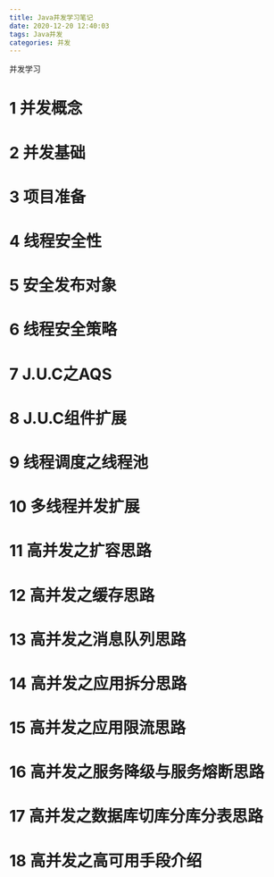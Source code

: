 ```yaml
---
title: Java并发学习笔记
date: 2020-12-20 12:40:03
tags: Java并发
categories: 并发
---
```


并发学习

<!--more-->

# 1 并发概念





# 2 并发基础



# 3 项目准备



# 4 线程安全性



# 5 安全发布对象



# 6 线程安全策略





# 7 J.U.C之AQS



# 8 J.U.C组件扩展



# 9 线程调度之线程池





# 10 多线程并发扩展



# 11 高并发之扩容思路



# 12 高并发之缓存思路



# 13 高并发之消息队列思路



# 14 高并发之应用拆分思路



# 15 高并发之应用限流思路



# 16 高并发之服务降级与服务熔断思路



# 17 高并发之数据库切库分库分表思路



# 18 高并发之高可用手段介绍

